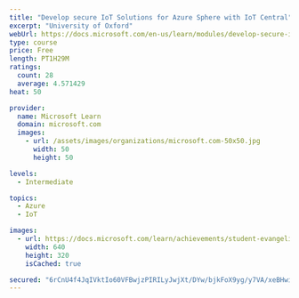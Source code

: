 ```yaml
---
title: "Develop secure IoT Solutions for Azure Sphere with IoT Central"
excerpt: "University of Oxford"
webUrl: https://docs.microsoft.com/en-us/learn/modules/develop-secure-iot-solutions-azure-sphere-iot-central/
type: course
price: Free
length: PT1H29M
ratings:
  count: 28
  average: 4.571429
heat: 50

provider:
  name: Microsoft Learn
  domain: microsoft.com
  images:
    - url: /assets/images/organizations/microsoft.com-50x50.jpg
      width: 50
      height: 50

levels:
  - Intermediate

topics:
  - Azure
  - IoT

images:
  - url: https://docs.microsoft.com/learn/achievements/student-evangelism/develop-secure-iot-solutions-with-azure-sphere-social.png
    width: 640
    height: 320
    isCached: true

secured: "6rCnU4f4JqIVktIo60VFBwjzPIRILyJwjXt/DYw/bjkFoX9yg/y7VA/xeBHwiTLcEmkYvvNFlq4/T7ESMQ1tB60ThRaxrHwVdYugwVNUu0dessVtH9mxDjdjFfLfbrGXfgDC0kOii5ZPLnUSHScPnAcXnd/rm00ZLgJ3Hnf5YAUwXcJeiAaN9ZQS/v/sOhYY5uLYVnXIs0VYamKdEI/jXhOwMf0Qk5fu4MGuAxrg+38fRmIGtMmEGhir6rvxMShKdt5CBUTjPyfbwQh9yolh5Lu2v2yM8YfGH5NMhMd9t+ZecSAkoDFFRZvQ0dH4qedS0IdiFDBxqwO1wmWBaK91QpRQJEFdTtErCDmS7Za+V+f10JZVfqWmm/iWSpTBJ2J6RMC0uVK2ToV0/Yx8BqsVIXkwXU2VqRhczSdbSbad0vw=;1UP35lXWqCvqZHvVLOXpcg=="
---
```


